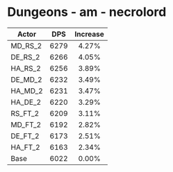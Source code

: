 # Dungeons - am - necrolord
| Actor | DPS | Increase |
|---|:---:|:---:|
|MD_RS_2|6279|4.27%|
|DE_RS_2|6266|4.05%|
|HA_RS_2|6256|3.89%|
|DE_MD_2|6232|3.49%|
|HA_MD_2|6231|3.47%|
|HA_DE_2|6220|3.29%|
|RS_FT_2|6209|3.11%|
|MD_FT_2|6192|2.82%|
|DE_FT_2|6173|2.51%|
|HA_FT_2|6163|2.34%|
|Base|6022|0.00%|
